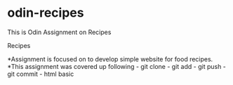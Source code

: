 # odin-recipes
This is Odin Assignment on Recipes

Recipes

*Assignment is focused on to develop simple website for food recipes. 
*This assignment was covered up following
                   - git clone
                   - git add
                   - git push
                   - git commit
                   - html basic

